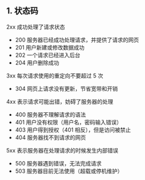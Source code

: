 ## 1. 状态码

2xx 成功处理了请求状态

* 200 服务器已经成功处理请求，并提供了请求的网页
* 201 用户新建或修改数据成功
* 202 一个请求已经进入后台
* 204 用户删除成功

3xx 每次请求使用的重定向不要超过 5 次

* 304 网页上请求没有更新，节省宽带和开销

4xx 表示请求可能出错，妨碍了服务器的处理

* 400 服务器不理解请求的语法
* 401 用户没有权限（用户名，密码输入错误）
* 403 用户得到授权（401 相反），但是访问被禁止
* 404 服务器找不到请求的网页

5xx 表示服务器在处理请求的时候发生内部错误

* 500 服务器遇到错误，无法完成请求
* 503 服务器目前无法使用（超载或停机维护）

